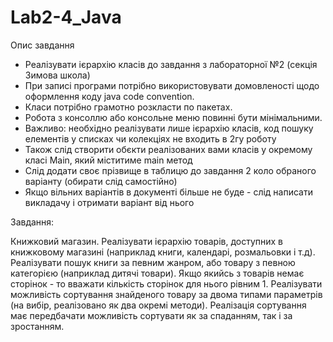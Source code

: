 # Lab2-4_Java
Опис завдання

- Реалізувати ієрархію класів до завдання з лабораторної №2 (секція Зимова школа)
- При записі програми потрібно використовувати домовленості щодо оформлення коду java code convention.
- Класи потрібно грамотно розкласти по пакетах.
- Робота з консоллю або консольне меню повинні бути мінімальними.
- Важливо: необхідно реалізувати лише ієрархію класів, код пошуку елементів у списках чи колекціях не входить в 2гу роботу
- Також слід створити обєкти реалізованих вами класів у окремому класі Main, який міститиме main метод
- Слід додати своє прізвище в таблицю до завдання 2 коло обраного варіанту (обирати слід самостійно)
- Якщо вільних варіантів в документі більше не буде - слід написати викладачу і отримати варіант від нього

Завдання:

Книжковий магазин. Реалізувати ієрархію товарів, доступних в книжковому магазині (наприклад книги, календарі, розмальовки і т.д). 
Реалізувати пошук книги за певним жанром, або товару з певною категорією (наприклад дитячі товари). 
Якщо якийсь з товарів немає сторінок - то вважати кількість сторінок для нього рівним 1.
Реалізувати можливість  сортування знайденого товару за двома типами параметрів (на вибір, реалізовано як два окремі методи).
Реалізація сортування має передбачати можливість сортувати як за спаданням, так і за зростанням.
